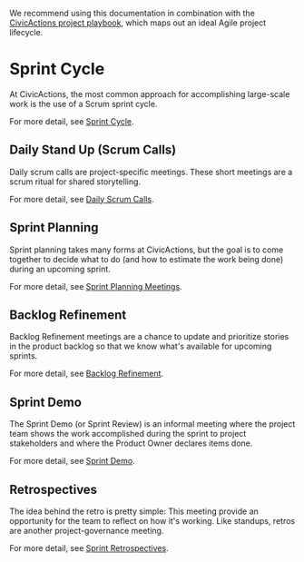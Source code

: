We recommend using this documentation in combination with the [CivicActions project playbook](https://trello.com/b/qyI4wa18/template-civicactions-project-playbook), which maps out an ideal Agile project lifecycle.

# Sprint Cycle

At CivicActions, the most common approach for accomplishing large-scale work is the use of a Scrum sprint cycle.

For more detail, see [Sprint Cycle](../../04-how-we-work/agile-practices/sprint-cycle.md).

## Daily Stand Up (Scrum Calls)

Daily scrum calls are project-specific meetings. These short meetings are a scrum ritual for shared storytelling.

For more detail, see [Daily Scrum Calls](../../04-how-we-work/agile-practices/daily-scrum-calls.md).

## Sprint Planning

Sprint planning takes many forms at CivicActions, but the goal is to come together to decide what to do (and how to estimate the work being done) during an upcoming sprint.

For more detail, see [Sprint Planning Meetings](../../04-how-we-work/agile-practices/sprint-planning-meetings.md).

## Backlog Refinement

Backlog Refinement meetings are a chance to update and prioritize stories in the product backlog so that we know what's available for upcoming sprints.

For more detail, see [Backlog Refinement](../../04-how-we-work/agile-practices/backlog-refinement.md).

## Sprint Demo

The Sprint Demo (or Sprint Review) is an informal meeting where the project team shows the work accomplished during the sprint to project stakeholders and where the Product Owner declares items done.

For more detail, see [Sprint Demo](../../04-how-we-work/agile-practices/sprint-demo.md).

## Retrospectives

The idea behind the retro is pretty simple: This meeting provide an opportunity for the team to reflect on how it's working. Like standups, retros are another project-governance meeting.

For more detail, see [Sprint Retrospectives](../../04-how-we-work/agile-practices/sprint-retrospectives.md).

